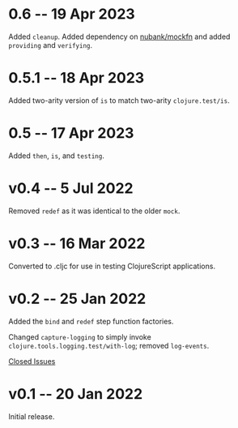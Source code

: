 # 0.6 -- 19 Apr 2023

Added `cleanup`.  Added dependency on [nubank/mockfn](https://github.com/nubank/mockfn) and added
`providing` and `verifying`.

# 0.5.1 -- 18 Apr 2023

Added two-arity version of `is` to match two-arity `clojure.test/is`.

# 0.5 -- 17 Apr 2023

Added `then`, `is`, and `testing`.

# v0.4 -- 5 Jul 2022

Removed `redef` as it was identical to the older `mock`.

# v0.3 -- 16 Mar 2022

Converted to .cljc for use in testing ClojureScript applications.

# v0.2 -- 25 Jan 2022

Added the `bind` and `redef` step function factories.

Changed `capture-logging` to simply invoke `clojure.tools.logging.test/with-log`; removed `log-events`.

[Closed Issues](https://github.com/hlship/test-pipeline/milestone/1?closed=1)

# v0.1 -- 20 Jan 2022

Initial release.
